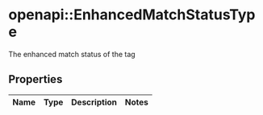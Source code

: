 # openapi::EnhancedMatchStatusType

The enhanced match status of the tag

## Properties
Name | Type | Description | Notes
------------ | ------------- | ------------- | -------------


